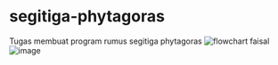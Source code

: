 # segitiga-phytagoras
Tugas membuat program rumus segitiga phytagoras
![flowchart faisal](https://github.com/ivaryu/segitiga-phytagoras/assets/144821955/2d88edab-7118-4d43-bb82-47f8cc8d2a08)
![image](https://github.com/ivaryu/segitiga-phytagoras/assets/144821955/2cc39a5e-e689-4482-a55d-e91517c0033b) 
